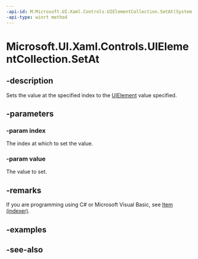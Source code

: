 ```yaml
---
-api-id: M:Microsoft.UI.Xaml.Controls.UIElementCollection.SetAt(System.UInt32,Microsoft.UI.Xaml.UIElement)
-api-type: winrt method
---
```


<!-- Method syntax
public void SetAt(System.UInt32 index, Windows.UI.Xaml.UIElement value)
-->

# Microsoft.UI.Xaml.Controls.UIElementCollection.SetAt

## -description
Sets the value at the specified index to the [UIElement](../microsoft.ui.xaml/uielement.md) value specified.

## -parameters
### -param index
The index at which to set the value.

### -param value
The value to set.

## -remarks
If you are programming using C# or Microsoft Visual Basic, see [Item (indexer)](/uwp/api/windows.ui.xaml.controls.uielementcollection.item).

## -examples

## -see-also

